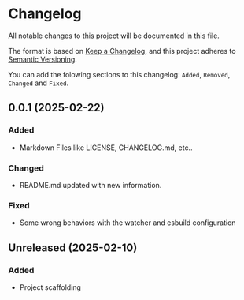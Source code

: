 # Changelog

All notable changes to this project will be documented in this file.

The format is based on [Keep a Changelog](https://keepachangelog.com),
and this project adheres to [Semantic Versioning](https://semver.org/spec/v2.0.0.html).

You can add the folowing sections to this changelog: `Added`, `Removed`, `Changed` and `Fixed`.

## 0.0.1 (2025-02-22)

### Added

- Markdown Files like LICENSE, CHANGELOG.md, etc..

### Changed

- README.md updated with new information.

### Fixed

- Some wrong behaviors with the watcher and esbuild configuration

## Unreleased (2025-02-10)

### Added

- Project scaffolding

